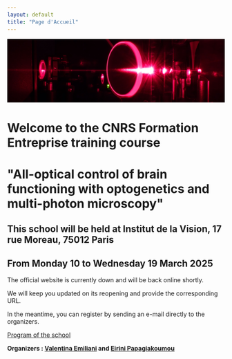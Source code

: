 ```yaml
---
layout: default
title: "Page d'Accueil"
---
```


<div class="banner">
  <img src="assets/banner.jpg" alt="Image de bandeau" class="banner-image">
</div>

<div class="content">
  <h1>Welcome to the CNRS Formation Entreprise training course</h1>
  <h1>"All-optical control of brain functioning with optogenetics and multi-photon microscopy"</h1>
  <h2>This school will be held at Institut de la Vision, 17 rue Moreau, 75012 Paris</h2>
  <h2>From Monday 10 to Wednesday 19 March 2025</h2>
  <p>The official website is currently down and will be back online shortly.</p> 
  <p>We will keep you updated on its reopening and provide the corresponding URL.</p>
  <p>In the meantime, you can register by sending an e-mail directly to the organizers.</p>
  <a href="assets/program_2025_F.pdf" class="download-link">Program of the school</a>
  <p><b>Organizers : <a href="mailto:valentina.emiliani@inserm.fr">Valentina Emiliani</a> and <a href="mailto:Eirini.papagiakoumou@inserm.fr">Eirini Papagiakoumou</a></b><br>  </p>
</div>
